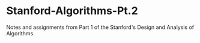 # Stanford-Algorithms-Pt.2
 Notes and assignments from Part 1 of the Stanford's Design and Analysis of Algorithms
